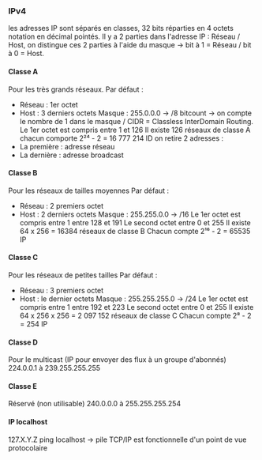 ### IPv4
les adresses IP sont séparés en classes, 32 bits réparties en 4 octets notation en décimal pointés. Il y a 2 parties dans l'adresse IP : Réseau / Host, on distingue ces 2 parties à l'aide du masque -> bit à 1 = Réseau / bit à 0 = Host.

#### Classe A
Pour les très grands réseaux.
Par défaut : 
- Réseau : 1er octet
- Host : 3 derniers octets
Masque : 255.0.0.0 -> /8 bitcount -> on compte le nombre de 1 dans le masque / CIDR = Classless InterDomain Routing.
Le 1er octet est compris entre 1 et 126
Il existe 126 réseaux de classe A chacun comporte 2²⁴ - 2 = 16 777 214 ID
on retire 2 adresses :
- La première : adresse réseau
- La dernière : adresse broadcast
#### Classe B
Pour les réseaux de tailles moyennes
Par défaut : 
- Réseau : 2 premiers octet
- Host : 2 derniers octets
Masque : 255.255.0.0 -> /16
Le 1er octet est compris entre 1 entre 128 et 191
Le second octet entre 0 et 255
Il existe 64 x 256 = 16384 réseaux de classe B
Chacun compte 2¹⁶ - 2 = 65535 IP

#### Classe C
Pour les réseaux de petites tailles
Par défaut : 
- Réseau : 3 premiers octet
- Host : le dernier octets
Masque : 255.255.255.0 -> /24
Le 1er octet est compris entre 1 entre 192 et 223
Le second octet entre 0 et 255
Il existe 64 x 256 x 256 = 2 097 152 réseaux de classe C
Chacun compte 2⁸ - 2 = 254 IP

#### Classe D
Pour le multicast (IP pour envoyer des flux à un groupe d'abonnés)
224.0.0.1 à 239.255.255.255

#### Classe E
Réservé (non utilisable)
240.0.0.0 à 255.255.255.254

#### IP localhost
127.X.Y.Z
ping localhost -> pile TCP/IP est fonctionnelle d'un point de vue protocolaire

